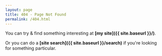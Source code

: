 ```yaml
---
layout: page
title: 404 - Page Not Found
permalink: /404.html
---
```


You can try & find something interesting at **[my site]({{ site.baseurl }}/)**.  

Or you can do a **[site search]({{ site.baseurl }}/search)** if you're looking for something particular.  

